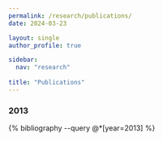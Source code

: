 ```yaml
---
permalink: /research/publications/
date: 2024-03-23

layout: single
author_profile: true

sidebar:
  nav: "research"
  
title: "Publications"
---
```


### 2013

{% bibliography --query @*[year=2013] %}